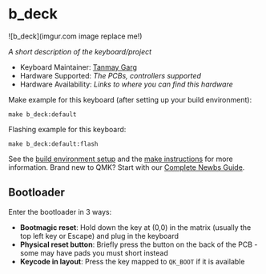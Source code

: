 # b_deck

![b_deck](imgur.com image replace me!)

*A short description of the keyboard/project*

* Keyboard Maintainer: [Tanmay Garg](https://github.com/bigloosegoose)
* Hardware Supported: *The PCBs, controllers supported*
* Hardware Availability: *Links to where you can find this hardware*

Make example for this keyboard (after setting up your build environment):

    make b_deck:default

Flashing example for this keyboard:

    make b_deck:default:flash

See the [build environment setup](https://docs.qmk.fm/#/getting_started_build_tools) and the [make instructions](https://docs.qmk.fm/#/getting_started_make_guide) for more information. Brand new to QMK? Start with our [Complete Newbs Guide](https://docs.qmk.fm/#/newbs).

## Bootloader

Enter the bootloader in 3 ways:

* **Bootmagic reset**: Hold down the key at (0,0) in the matrix (usually the top left key or Escape) and plug in the keyboard
* **Physical reset button**: Briefly press the button on the back of the PCB - some may have pads you must short instead
* **Keycode in layout**: Press the key mapped to `QK_BOOT` if it is available
